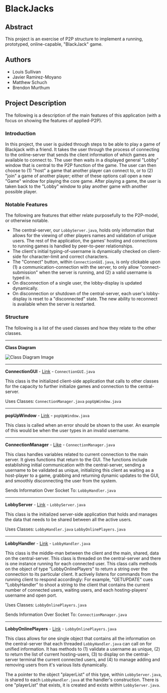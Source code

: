 # BlackJacks

## Abstract

This project is an exercise of P2P structure to implement a running, prototyped, online-capable, "BlackJack" game.

## Authors

- Louis Sullivan
- Javier Ramirez-Moyano
- Matthew Schuch
- Brendon Murthum

## Project Description

The following is a description of the main features of this application (with a focus on showing the features of applied-P2P).

### Introduction

In this project, the user is guided through steps to be able to play a game of Blackjack with a friend. It takes the user through the process of connecting to the online-server that sends the client information of which games are available to connect to. The user then waits in a displayed general "Lobby" window that is central to the P2P function of the game. The user can then choose to (1) "host" a game that another player can connect to, or to (2) "join" a game of another player; either of these options call open a new "Game" window for playing the core game. After playing a game, the user is taken back to the "Lobby" window to play another game with another possible player.

### Notable Features

The following are features that either relate purposefully to the P2P-model, or otherwise notable.

- The central-server, our ```LobbyServer.java```, holds only information that allows for the viewing of other players names and validation of unique users. The rest of the application, the games' hosting and connections to running games is handled by peer-to-peer relationships.
- The client's initial typing-of-username is dynamically checked on client-side for character-limit and correct characters.
- The "Connect" button, within ```ConnectionGUI.java```, is only clickable upon (1) a communication-connection with the server, to only allow "connect-submission" when the server is running, and (2) a valid username is typed in.
- On disconnection of a single user, the lobby-display is updated dynamically.
- On disconnection or shutdown of the central-server, each user's lobby-display is reset to a "disconnected" state. The new ability to reconnect is available when the server is restarted.

### Structure

The following is a list of the used classes and how they relate to the other classes.

---

**Class Diagram**

![Class Diagram Image](https://github.com/bmmurthum/BlackJacks/blob/master/src/ClassDiagram.jpg)

--- 

**ConnectionGUI** - [Link](https://github.com/bmmurthum/BlackJacks/blob/master/src/ConnectionGUI.java) - ```ConnectionGUI.java```

This class is the initialized client-side application that calls to other classes for the capacity to further initialize games and connection to the central-server.

Uses Classes:
```ConnectionManager.java```
```popUpWindow.java```

---

**popUpWindow** - [Link](https://github.com/bmmurthum/BlackJacks/blob/master/src/popUpWindow.java) - ```popUpWindow.java```

This class is called when an error should be shown to the user. An example of this would be when the user types in an invalid username.

---

**ConnectionManager** - [Like](https://github.com/bmmurthum/BlackJacks/blob/master/src/ConnectionManager.java) - ```ConnectionManager.java```

This class handles variables related to current connection to the main server. It gives functions that return to the GUI. The functions include establishing initial communication with the central-server, sending a username to be validated as unique, initializing this client as waiting as a host-player to a game, grabbing and returning dynamic updates to the GUI, and smoothly disconnecting the user from the system.

Sends Information Over Socket To:
```LobbyHandler.java```

---

**LobbyServer** - [Link](https://github.com/bmmurthum/BlackJacks/blob/master/src/LobbyServer.java) - ```LobbyServer.java```

This class is the initialized server-side application that holds and manages the data that needs to be shared between all the active users.

Uses Classes:
```LobbyHandler.java```
```LobbyOnlinePlayers.java```

---

**LobbyHandler** - [Link](https://github.com/bmmurthum/BlackJacks/blob/master/src/LobbyHandler.java) - ```LobbyHandler.java```

This class is the middle-man between the client and the main, shared, data on the central-server. This class is threaded on the central-server and there is one instance running for each connected user. This class calls methods on the object of type "LobbyOnlinePlayers" to return a string over the connection to its particular client. It actively listens for commands from the running client to respond accordingly: For example, "GETUPDATE" cues "LobbyHandler" to shoot a string to the client that contains the current number of connected users, waiting users, and each hosting-players' username and open port.

Uses Classes:
```LobbyOnlinePlayers.java```

Sends Information Over Socket To:
```ConnectionManager.java```

---

**LobbyOnlinePlayers** - [Link](https://github.com/bmmurthum/BlackJack-p2p/blob/master/src/LobbyOnlinePlayers.java) - ```LobbyOnlinePlayers.java```

This class allows for one single object that contains all the information on the central-server that each threaded ```LobbyHandler.java``` can call on for unified information. It has methods to (1) validate a username as unique, (2) to return the list of current hosting-users, (3) to display on the central-server terminal the current connected users, and (4) to manage adding and removing users from it's various lists dynamically.

The a pointer to the object "playerList" of this type, within ```LobbyServer.java```, is shared to each ```LobbyHandler.java``` at the handler's construction. There is one "playerList" that exists, it is created and exists within ```LobbyServer.java```. 


